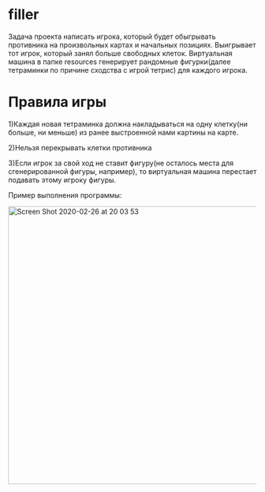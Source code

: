 # filler

Задача проекта написать игрока, который будет обыгрывать противника на произвольных картах и начальных позициях. Выигрывает тот игрок, который занял больше свободных клеток.
Виртуальная машина в папке resources генерирует рандомные фигурки(далее тетраминки по причине сходства с игрой тетрис) для каждого игрока.

# Правила игры
1)Каждая новая тетраминка должна накладываться на одну клетку(ни больше, ни меньше) из ранее выстроенной нами картины на карте.

2)Нельзя перекрывать клетки противника

3)Если игрок за свой ход не ставит фигуру(не осталось места для сгенерированной фигуры, например), то виртуальная машина перестает подавать этому игроку фигуры.

Пример выполнения программы:


<img width="562" alt="Screen Shot 2020-02-26 at 20 03 53" src="https://user-images.githubusercontent.com/61384057/75368833-397ee400-58ba-11ea-957e-936271181a8a.png">
